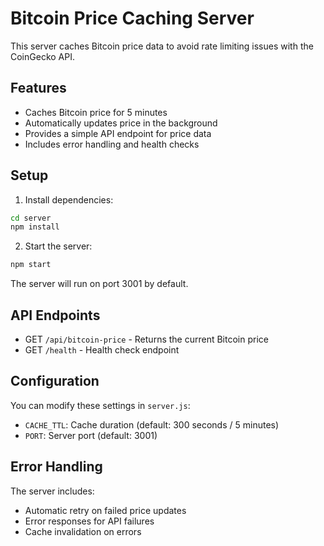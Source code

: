 # Bitcoin Price Caching Server

This server caches Bitcoin price data to avoid rate limiting issues with the CoinGecko API.

## Features

- Caches Bitcoin price for 5 minutes
- Automatically updates price in the background
- Provides a simple API endpoint for price data
- Includes error handling and health checks

## Setup

1. Install dependencies:
```bash
cd server
npm install
```

2. Start the server:
```bash
npm start
```

The server will run on port 3001 by default.

## API Endpoints

- GET `/api/bitcoin-price` - Returns the current Bitcoin price
- GET `/health` - Health check endpoint

## Configuration

You can modify these settings in `server.js`:

- `CACHE_TTL`: Cache duration (default: 300 seconds / 5 minutes)
- `PORT`: Server port (default: 3001)

## Error Handling

The server includes:
- Automatic retry on failed price updates
- Error responses for API failures
- Cache invalidation on errors

